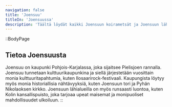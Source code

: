 ```yaml
---
navigation: false
title: 'Joensuu'
titleIn: 'Joensuussa'
description: 'Täältä löydät kaikki Joensuun koirametsät ja Joensuun lähellä sijaitsevat koirametsät.'
---
```


::BodyPage
## Tietoa Joensuusta
Joensuu on kaupunki Pohjois-Karjalassa, joka sijaitsee Pielisjoen rannalla. Joensuu tunnetaan kulttuurikaupunkina ja siellä järjestetään vuosittain monia kulttuuritapahtumia, kuten Ilosaarirock-festivaali. Kaupungista löytyy myös monia historiallisia nähtävyyksiä, kuten Joensuun tori ja Pyhän Nikolaoksen kirkko. Joensuun lähialueilla on myös runsaasti luontoa, kuten Kolin kansallispuisto, joka tarjoaa upeat maisemat ja monipuoliset mahdollisuudet ulkoiluun.
::